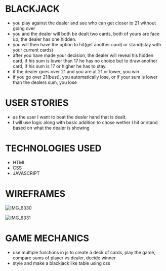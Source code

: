 # BLACKJACK
- you play against the dealer and see who can get closer to 21 without going over
- you and the dealer will both be dealt two cards, both of yours are face up, the dealer has one hidden.
- you will then have the option to hit(get another card) or stand(stay with your current cards)
- after you have made your decision, the dealer will reveal his hidden card, if his sum is lower than 17 he has no choice but to draw another card, if his sum is 17 or higher he has to stay.
- if the dealer goes over 21 and you are at 21 or lower, you win
- if you go over 21(bust), you automatically lose, or if your sum is lower than the dealers sum, you lose

# USER STORIES
- as the user I want to beat the dealer hand that is dealt.
- I will use logic along with basic addition to chose wether I hit or stand based on what the dealer is showing

# TECHNOLOGIES USED
- HTML
- CSS
- JAVASCRIPT

# WIREFRAMES
![IMG_6330](https://user-images.githubusercontent.com/120063867/209583477-9c49991e-ed8f-4085-9989-a2a41090736e.jpg)

![IMG_6331](https://user-images.githubusercontent.com/120063867/209583504-3d207bf5-9e7c-4785-87d1-153d67aac490.jpg)





# GAME MECHANICS
- use multiple functions in js to create a deck of cards, play the game, compare sums of player vs dealer, decide winner
- style and make a blackjack like table using css
